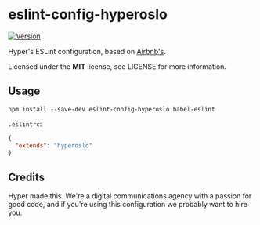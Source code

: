 # eslint-config-hyperoslo

[![Version](https://img.shields.io/npm/v/eslint-config-hyperoslo.svg?style=flat)](https://www.npmjs.org/package/eslint-config-hyperoslo)

Hyper's ESLint configuration, based on [Airbnb's](https://github.com/airbnb/javascript/tree/master/packages/eslint-config-airbnb).

Licensed under the **MIT** license, see LICENSE for more information.


## Usage

```shell
npm install --save-dev eslint-config-hyperoslo babel-eslint
```

`.eslintrc`:

```json
{
  "extends": "hyperoslo"
}
```


## Credits

Hyper made this. We're a digital communications agency with a passion for good code,
and if you're using this configuration we probably want to hire you.
